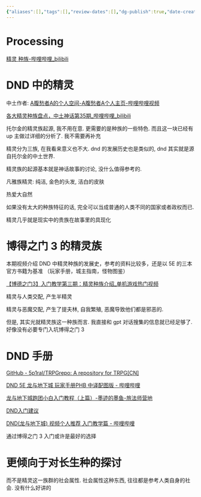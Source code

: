 ```yaml
---
{"aliases":[],"tags":[],"review-dates":[],"dg-publish":true,"date-created":"2024-06-20-Thu, 5:03:52 pm","date-modified":"2024-06-21-Fri, 10:14:49 am","permalink":"/entertainment/trpg/dnd/","dgPassFrontmatter":true}
---
```



# Processing

[精灵 种族-哔哩哔哩\_bilibili](https://search.bilibili.com/all?vt=85626647&keyword=%E7%B2%BE%E7%81%B5+%E7%A7%8D%E6%97%8F&from_source=webtop_search&spm_id_from=333.1007&search_source=5)

# DND 中的精灵

中土作者: [A腹愁者A的个人空间-A腹愁者A个人主页-哔哩哔哩视频](https://space.bilibili.com/133138492?spm_id_from=333.788.0.0)

[各大精灵种族盘点，中土神话第35期\_哔哩哔哩\_bilibili](https://www.bilibili.com/video/BV1QT4y1F7K1/?spm_id_from=333.337.search-card.all.click&vd_source=f8573a6196003ad3683f1c1a403d3431)

托尔金的精灵族起源, 我不用在意. 更需要的是种族的一些特色. 而且这一块已经有 up 主做过详细的分析了. 我不需要再补充

精灵分为三族, 在我看来意义也不大. dnd 的发展历史也是类似的, dnd 其实就是源自托尔金的中土世界.

精灵族的起源基本就是神话故事的讨论, 没什么值得参考的.

凡雅族精灵: 纯洁, 金色的头发, 洁白的皮肤

热爱大自然

如果没有太大的种族特征的话, 完全可以当成普通的人类不同的国家或者政权而已.

精灵几乎就是现实中的贵族在故事里的具现化

# 博得之门 3 的精灵族

本期视频介绍 DND 中精灵种族的发展史，参考的资料比较多，还是以 5E 的三本官方书籍为基准 （玩家手册，城主指南，怪物图鉴）

[【博德之门3】入门教学第三期：精灵种族介绍\_单机游戏热门视频](https://www.bilibili.com/video/BV1yN411p7Wz/?spm_id_from=333.337.search-card.all.click&vd_source=f8573a6196003ad3683f1c1a403d3431)

精灵与人类交配, 产生半精灵

精灵与恶魔交配, 产生了提夫林, 自我繁殖, 恶魔导致他们都是邪恶的.

但是, 其实光就精灵族这一种族而言. 我直接和 gpt 对话搜集的信息就已经足够了. 好像没有必要专门入坑博得之门 3

# DND 手册

[GitHub - 5p1ral/TRPGrepo: A repository for TRPG\[CN\]](https://github.com/5p1ral/TRPGrepo)

[DND 5E 龙与地下城 玩家手册PHB 中译配图版 - 哔哩哔哩](https://www.bilibili.com/read/cv33374751/)

[龙与地下城跑团小白入门教程（上篇）-墨迹的墨鱼-旅法师营地](https://www.iyingdi.com/tz/post/5062761)

[DND入门建议](https://nga.178.com/read.php?tid=35691434&rand=874)

[DND(龙与地下城) 视频个人推荐 入门教学篇 - 哔哩哔哩](https://www.bilibili.com/read/cv11608654/)

通过博得之门 3 入门或许是最好的选择

# 更倾向于对长生种的探讨

而不是精灵这一族群的社会属性. 社会属性这种东西, 往往都是参考人类自身的社会. 没有什么好讲的
